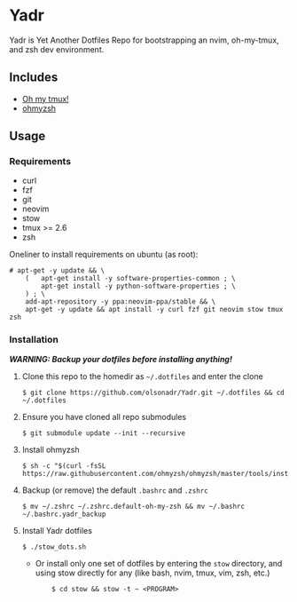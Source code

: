 # Yadr
Yadr is Yet Another Dotfiles Repo for bootstrapping an nvim, oh-my-tmux, and zsh dev environment.

## Includes
- [Oh my tmux!](https://github.com/gpakosz/.tmux)
- [ohmyzsh](https://github.com/ohmyzsh/ohmyzsh)

## Usage
### Requirements
- curl
- fzf
- git
- neovim
- stow
- tmux >= 2.6
- zsh

Oneliner to install requirements on ubuntu (as root):
```console
# apt-get -y update && \
    (   apt-get install -y software-properties-common ; \
        apt-get install -y python-software-properties ; \
    ) ; \
    add-apt-repository -y ppa:neovim-ppa/stable && \
    apt-get -y update && apt install -y curl fzf git neovim stow tmux zsh
```

### Installation
***WARNING: Backup your dotfiles before installing anything!***

1. Clone this repo to the homedir as `~/.dotfiles` and enter the clone
    ```console
    $ git clone https://github.com/olsonadr/Yadr.git ~/.dotfiles && cd ~/.dotfiles
    ```
2. Ensure you have cloned all repo submodules
    ```console
    $ git submodule update --init --recursive
    ```
3. Install ohmyzsh
    ```console
    $ sh -c "$(curl -fsSL https://raw.githubusercontent.com/ohmyzsh/ohmyzsh/master/tools/install.sh)"
    ```
4. Backup (or remove) the default `.bashrc` and `.zshrc`
    ```console
    $ mv ~/.zshrc ~/.zshrc.default-oh-my-zsh && mv ~/.bashrc ~/.bashrc.yadr_backup
    ```
5. Install Yadr dotfiles
    ```console
    $ ./stow_dots.sh
    ```
    - Or install only one set of dotfiles by entering the `stow` directory, and using stow directly for any <PROGRAM> (like bash, nvim, tmux, vim, zsh, etc.)
        ```console
            $ cd stow && stow -t ~ <PROGRAM>
        ```

